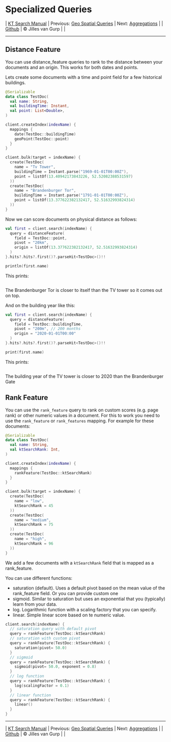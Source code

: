 # Specialized Queries 

| [KT Search Manual](README.md) | Previous: [Geo Spatial Queries](GeoQueries.md) | Next: [Aggregations](Aggregations.md) |
| [Github](https://github.com/jillesvangurp/kt-search) | &copy; Jilles van Gurp |  |

---                

## Distance Feature

You can use distance_feature queries to rank to the distance between your documents
and an origin. This works for both dates and points.

Lets create some documents with a time and point field for a few historical buildings.

```kotlin
@Serializable
data class TestDoc(
  val name: String,
  val buildingTime: Instant,
  val point: List<Double>,
)

client.createIndex(indexName) {
  mappings {
    date(TestDoc::buildingTime)
    geoPoint(TestDoc::point)
  }
}

client.bulk(target = indexName) {
  create(TestDoc(
    name = "Tv Tower",
    buildingTime = Instant.parse("1969-01-01T00:00Z"),
    point = listOf(13.40942173843226, 52.52082388531597)
  ))
  create(TestDoc(
    name = "Brandenburger Tor",
    buildingTime = Instant.parse("1791-01-01T00:00Z"),
    point = listOf(13.377622382132417, 52.51632993824314)
  ))
}
```

Now we can score documents on physical distance as follows:

```kotlin
val first = client.search(indexName) {
  query = distanceFeature(
    field = TestDoc::point,
    pivot = "20km",
    origin = listOf(13.377622382132417, 52.51632993824314)
  )
}.hits?.hits?.first()?.parseHit<TestDoc>()!!

println(first.name)
```

This prints:

```text

```

The Brandenburger Tor is closer to itself than the TV tower so it comes out on top.

And on the building year like this:

```kotlin
val first = client.search(indexName) {
  query = distanceFeature(
    field = TestDoc::buildingTime,
    pivot = "200m", // 200 months
    origin = "2020-01-01T00:00"
  )
}.hits?.hits?.first()?.parseHit<TestDoc>()!!

print(first.name)
```

This prints:

```text

```

The building year of the TV tower is closer to 2020 than the Brandenburger Gate

## Rank Feature

You can use the `rank_feature` query to rank on custom scores (e.g. page rank) 
or other numeric values in a document. For this to work you need to use the `rank_feature` 
or `rank_features` mapping. For example for these documents:           

```kotlin
@Serializable
data class TestDoc(
  val name: String,
  val ktSearchRank: Int,
)

client.createIndex(indexName) {
  mappings {
    rankFeature(TestDoc::ktSearchRank)
  }
}

client.bulk(target = indexName) {
  create(TestDoc(
    name = "low",
    ktSearchRank = 45
  ))
  create(TestDoc(
    name = "medium",
    ktSearchRank = 75
  ))
  create(TestDoc(
    name = "high",
    ktSearchRank = 96
  ))
}
```

We add a few documents with a `ktSearchRank` field that is mapped as a rank_feature.
 
You can use different functions:

- saturation (default). Uses a default pivot based on the mean value of the rank_feature field. Or you can provide custom one
- sigmoid. Similar to saturation but uses an exponential that you (typically) learn from your data.
- log. Logarithmic function with a scaling factory that you can specify.
- linear. Simple linear score based on te numeric value.

```kotlin
client.search(indexName) {
  // saturation query with default pivot
  query = rankFeature(TestDoc::ktSearchRank)
  // saturation with custom pivot
  query = rankFeature(TestDoc::ktSearchRank) {
    saturation(pivot= 50.0)
  }
  // sigmoid
  query = rankFeature(TestDoc::ktSearchRank) {
    sigmoid(pivot= 50.0, exponent = 0.8)
  }
  // log function
  query = rankFeature(TestDoc::ktSearchRank) {
    log(scalingFactor = 0.1)
  }
  // linear function
  query = rankFeature(TestDoc::ktSearchRank) {
    linear()
  }
}
```



---

| [KT Search Manual](README.md) | Previous: [Geo Spatial Queries](GeoQueries.md) | Next: [Aggregations](Aggregations.md) |
| [Github](https://github.com/jillesvangurp/kt-search) | &copy; Jilles van Gurp |  |